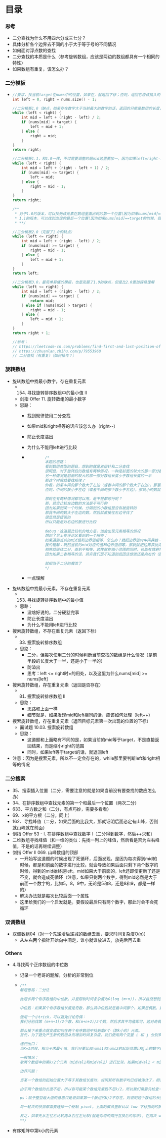 # 目录

### 思考

- 二分查找为什么不用四六分或三七分？
- 具体分析各个边界去不同的小于大于等于号的不同情况
- 如何面对浮点数的查找
- 二分查找的本质是什么（参考旋转数组，应该是两边的数组都具有一个相同的特性）
- 如果数组有重复，该怎么办？





### 二分模板

- ```cpp
  //要求，找当前target在nums中的位置，如果在，就返回下标；否则，返回它应该插入的位置
  int left = 0, right = nums.size() - 1;
  
  //二分模板1.0（缺点，如果存在数字大于当前最大的数字的话，返回的只能是数组的长度，而不是该元素应该插入的位置；但如果是小于最大的数，但是又不在里面的话，就可以返回该元素应该插入的位置）
  while (left < right) {
      int mid = left + (right - left) / 2;
      if (nums[mid] < target) {
          left = mid + 1;
      } else {
          right = mid;
      }
  }
  return right;
  
  //二分模板1.1，和1.0一样，不过需要调整的是mid这里要加一，因为如果left=right-1，那么left=mid的时候，就会无限循环，走不出去了（和1.0一样的缺点）
  while (left < right) {
      int mid = left + (right - left + 1) / 2;
      if (nums[mid] <= target) {
          left = mid;
      } else {
          right = mid - 1;
      }
  }
  return right;
  
  /**
   * 对于1.0的版本，可以找到该元素在数组里面出现的第一个位置(因为如果nums[mid]==target的时候，我们查询的是左边的区间，这样不断地找，就可以找到第一次出现的位置)
   * 1.1的版本，可以找到出现的最后一个位置(因为如果nums[mid]==target的时候，我们选择的是查询右边的区间，这样不断地找，就可以找到它出现地最后一次地位置)
   * **/
  
  //二分模板2.0（克服了1.0的缺点）
  while (left <= right) {
      int mid = left + (right - left) / 2;
      if (nums[mid] >= target) {
          right = mid - 1;
      } else {
          left = mid + 1;
      }
  }
  return left;
  
  //二分模板3.0，最简单易懂的模板，也是克服了1.0的缺点，但是比2.0更加容易理解
  while (left <= right) {
      int mid = left + (right - left) / 2;
      if (nums[mid] == target) {
          return mid;
      } else if (nums[mid] > target) {
          right = mid - 1;
      } else {
          left = mid + 1;
      }
  }
  return right + 1;
  
  //参考：
  // https://leetcode-cn.com/problems/find-first-and-last-position-of-element-in-sorted-array/solution/tu-jie-er-fen-zui-qing-xi-yi-dong-de-jia-ddvc/
  // https://zhuanlan.zhihu.com/p/79553968
  // 二分查找（有重复）（如何操作？）
  ```





### 旋转数组

- 旋转数组中找最小数字，存在重复元素
  - 154. 寻找旋转排序数组中的最小值 II
  - 剑指 Offer 11. 旋转数组的最小数字
  - 思路：
    - 找到规律使用二分查找
    
    - 如果mid和right相等的话应该怎么办（right--）
    
    - 防止长度溢出
    
    - 为什么不能用left进行比较
    
    - ```cpp
              /*
              本题的思路：
              看到数组类型的题目，想到的就是双指针和二分查找
              很明显，对于旋转后的数组有两种情况，一种是前面的较大的那一部分数组长度大于数组长度的一半
              另一种情况是前面的较大的那一部分数组长度小于数组长度的一半
              那这个时候就要找规律了
              你看，如果中间的那个数大于左边（或者中间的那个数大于右边），那最小的数就在右边，对于第一种情况
              否则，中间的数小于左边（或者中间的那个数小于右边），那最小的数就在左边，对应第二种情况
            
              那现在有两种情况都可以用，是不是都可行呢？
              那，其实比较左边数的方法是不可行的
              因为如果到某一个时候，分隔到的小数组是没有被旋转的
              那我中间的数大于左边的数，然后就直接往右边寻找了
              很显然是错误的
              所以只能是对右边的数进行比较
            
              debug：这道题比较坑的地方是，他会出现元素相等的情况
              想到了早上在评论区看到的一个解答：
              如果遇到当前的mid值和边界值相等，怎么办？就把边界值向中间靠拢一个单位
              我的理解：既然当前的mid对应的值和边界值相等，那我就把边界靠拢向中间，然后再来一次二分
              相等就继续二分，直到不相等，这样就在缩小范围的同时，也能有效避免因为相同元素导致递归结果错误
              因为如果二者相等的话，其实我们是不知道到底因该想做还是向右的（即第一种情况或者第二种情况都会发生）
            
              就相当于二分的魔改了
              */
      ```
    
    - 一点理解
- 旋转数组中找最小元素，不存在重复元素
  - 153. 寻找旋转排序数组中的最小值
  - 思路：
    - 没啥好说的，二分硬怼完事
    - 防止长度溢出
    - 为什么不能用left进行比较
- 搜索旋转数组，不存在重复元素（返回下标）
  - 33. 搜索旋转排序数组
  - 思路：
    - 二分，但每次使用二分的时候判断当前查找的数组是什么情况（是前半段的长度大于一半，还是小于一半的）
    - 防溢出
    - 思考：left <= right时=的用处，以及这里为什么nums[mid] >= nums[left]
- 搜索旋转数组，存在重复元素（返回是否存在）
  - 81. 搜索旋转排序数组 II
  - 思路：
    - 思路和上面一样
    - 细节就是，如果发现mid和left相同的话，应该如何处理（left++）
- 搜索旋转数组，存在重复元素（返回目标元素第一次出现的位置的下标）
  - 面试题 10.03. 搜索旋转数组
  - 思路：
    - 这道题和上面略有不同的是，如果当前的mid等于target，不是直接返回结果，而是缩小right的范围
    - 同时，如果left等于target的话，就返回left
- 注意：因为是搜索元素，所以不一定会存在的，while那里要判断left和right相等的情况





### 二分搜索

- 35、搜索插入位置（二分，需要注意的就是如果当前没有要查找的数应怎么办）
- 34、在排序数组中查找元素的第一个和最后一个位置（两次二分）
- 633、平方数之和（二分，有点巧妙，需要多看看）
- 69、x的平方根（二分，同上）
- 162、寻找峰值（二分，如果后面的比我大，那就证明后面必定有山峰，否则就山峰就在前面）
- 剑指 Offer 53 - I. 在排序数组中查找数字 I（二分得到数字，然后++求和）
- 二维数组寻找峰值（和一维的类似：先找一列上的峰值，然后看是否为左右峰值，不是的话再继续调整）
- 剑指 Offer II 069. 山峰数组的顶部
  - 一开始写这道题的时候出现了死循环，后面发现，是因为每次得到mid的时候，都是和前面的数字进行比较，就会导致如果后面只剩下两个数字的时候，得到的mid始终是left，mid如果大于前面的，left还即使更新了还是不变，就会造成死循环（注意，如果只剩两个数字，得到mid必然是大于前面一个数字的，比如5，8，9中，无论是5和8，还是8和9，都是一样的）
  - 解决办法就是每次比较后面一个属性
  - 这里给我们的一个启发就是，要假设最后只有两个数字，那此时会不会死循环






### 双调数组

- 双调数组04（对一个先递增后递减的数组去重，要求时间复杂度O(n)）
  - 从左右两个指针开始向中间走，谁小就谁放进去，放完后再去重





### Others

- 4.寻找两个正序数组的中位数

  - 记录一个老哥的题解，分析的非常到位

  - ```cpp
    /**
    解题思路：二分法
    
    此题求两个有序数组的中位数，并且限制时间复杂度为O(log (m+n))，所以自然想到要用二分法求解。
    
    中位数：如果某个有序数组长度是奇数，那么其中位数就是最中间那个，如果是偶数，那么就是最中间两个数字的平均值。这里对于两个有序数组也是一样的，假设两个有序数组的长度分别为m和n，由于两个数组长度之和m+n的奇偶不确定，因此需要分情况来讨论，对于奇数的情况，直接找到最中间的数即可，偶数的话需要求最中间两个数的平均值。
    
    使用一个小trick，可以避免讨论奇偶：
    我们分别找第 (m+n+1)/2个数，和(m+n+2)/2个数，然后求其平均值即可，这对奇偶数均适用。假如 m+n 为奇数的话，那么其实 (m+n+1) / 2 和 (m+n+2) / 2 的值相等，相当于两个相同的数字相加再除以2，还是其本身。
    
    那么接下来重点就变成如何在两个有序数组中找到第K个（第k小的）元素。
    首先，为了避免产生新的数组从而增加时间复杂度，我们使用两个变量 i 和 j 分别来标记数组nums1和nums2的起始位置。
    
    递归出口：
    当K=1时候，相当于求最小值，我们只要比较nums1和nums2的起始位置i和j上的数字就可以了。
    
    一般情况：
    取两个数组中的第k/2个元素（midVal1和midVal2）进行比较，如果midVal1 < midVal2，则说明数组1中的前k/2个元素不可能成为第k个元素的候选，所以将数组1中的前k/2个元素去掉，作为新数组和数组2求第k-k/2小的元素，因为我们把前k/2个元素去掉了，所以相应的k值也应该减少k/2。midVal1 > midVal2的情况亦然。
    
    边界问题：
    
    当某一个数组的起始位置大于等于其数组长度时，说明其所有数字均已经被淘汰了，相当于一个空数组了，那么实际上就变成了在另一个数组中找数字，直接就可以找出来了。
    
    由于两个数组的长度不定，所以有可能某个数组元素数不足k/2，所以我们需要先检查一下，数组中到底存不存在第K/2个数字，如果存在就取出来，否则就赋值上一个整型最大值，这样肯定会大于另一个数组的第k/2个元素，从而把另一个数组的前k/2个元素淘汰。
    
    ps：赋予整型最大值的意思只是说如果第一个数组的K/2不存在，则说明这个数组的长度小于K/2，那么另外一个数组的前K/2个我们是肯定不要的。例如，加入第一个数组长度是2，第二个数组长度是12，则K为7，K/2为3，因为第一个数组长度小于3，则无法判断中位数是否在其中，而第二个数组的前3个肯定不是中位数！
    
    每一轮次的快排都需要选择一个枢轴 pivot，上面的解法里默认以 low 下标指向的数组元素作为枢轴，也就是每次排序都以最左边的第一个元素作为枢轴，这时候比较的顺序就必须先从右往左比较再从左往右比较，如此才能保证每一轮次的快排都能让比枢轴小的元素被换到了枢轴左边，比枢轴大的元素被换到了枢轴右边。
    
    反之，如果先从左往右比较再从右往左比较(就是你说的两行互换后的写法)，在两次 while 结束后 i 和 j 碰面的位置对应的数组元素必定大于枢轴，之后 swap 的时候就会把大元素与枢轴进行 swap，这样就无法保证枢轴两侧左小右大的结果了
    **/
    ```

- 有序矩阵中第k小的元素
